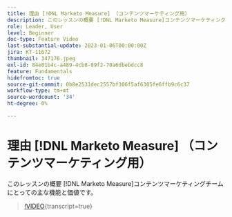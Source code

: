 ```yaml
---
title: 理由 [!DNL Marketo Measure] （コンテンツマーケティング用）
description: このレッスンの概要 [!DNL Marketo Measure]コンテンツマーケティングチームにとっての主な機能と価値です。
role: Leader, User
level: Beginner
doc-type: Feature Video
last-substantial-update: 2023-01-06T00:00:00Z
jira: KT-11672
thumbnail: 347176.jpeg
exl-id: 84e01b4c-a489-4cb8-89f2-70a6dbebdcc8
feature: Fundamentals
hidefromtoc: true
source-git-commit: 0b8e2531dec2557bf306f5af6305fe6ffb9c6c37
workflow-type: tm+mt
source-wordcount: '34'
ht-degree: 0%

---
```


# 理由 [!DNL Marketo Measure] （コンテンツマーケティング用）

このレッスンの概要 [!DNL Marketo Measure]コンテンツマーケティングチームにとっての主な機能と価値です。

>[!VIDEO](https://video.tv.adobe.com/v/347176/?learn=on){transcript=true}
